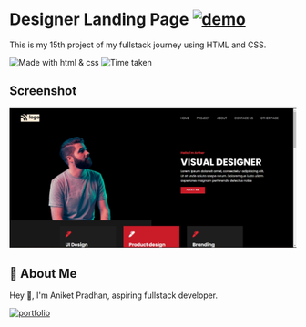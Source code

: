 # **Designer Landing Page** [![demo](https://img.shields.io/badge/Project--15-Live-orange)](https://beautiful-druid-1879a1.netlify.app/)


This is my 15th project of my fullstack journey using HTML and CSS.

![Made with html & css](https://img.shields.io/badge/MADE%20WITH-HTML%26CSS-blue) ![Time taken](https://img.shields.io/badge/TIME%20TAKEN-4hrs-orange)

## Screenshot

![Screenshot](https://github.com/Aniket-ap/HTML_CSS__project-15/blob/main/ss15.jpg?raw=true)

## 🚀 About Me
Hey 👋, I'm Aniket Pradhan, aspiring fullstack developer.


[![portfolio](https://img.shields.io/badge/MY_PORTFOLIO-green)](https://aniket-dev.netlify.app/)